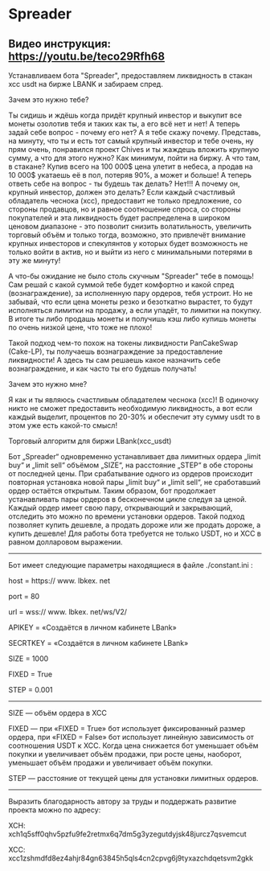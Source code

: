 # Spreader
Видео инструкция: https://youtu.be/teco29Rfh68
--------------------------------------------------------------------------------

Устанавливаем бота "Spreader", предоставляем ликвидность в стакан xcc usdt на бирже LBANK и забираем спред.

Зачем это нужно тебе?

Ты сидишь и ждёшь когда придёт крупный инвестор и выкупит все монеты озолотив тебя и таких как ты, а его всё нет и нет! А теперь задай себе вопрос - почему его нет? А я тебе скажу почему. Представь, на минуту, что ты и есть тот самый крупный инвестор и тебе очень, ну прям очень, понравился проект Chives и ты жаждешь вложить крупную сумму, а что для этого нужно? Как минимум, пойти на биржу. А что там, в стакане? Купив всего на 100 000$ цена улетит в небеса, а продав на 10 000$ укатаешь её в пол, потеряв 90%, а может и больше! А теперь ответь себе на вопрос - ты будешь так делать? Нет!!! А почему он, крупный инвестор, должен это делать?
Если каждый счастливый обладатель чеснока (xcc), предоставит не только предложение, со стороны продавцов, но и равное соотношение спроса, со стороны покупателей и эта ликвидность будет распределена в широком ценовом диапазоне - это позволит снизить волатильность, увеличить торговый объём и только тогда, возможно, это привлечёт внимание крупных инвесторов и спекулянтов у которых будет возможность не только войти в актив, но и выйти из него с минимальными потерями в эту же минуту!

А что-бы ожидание не было столь скучным "Spreader" тебе в помощь! Сам решай с какой суммой тебе будет комфортно и какой спред (вознаграждение), за исполненную пару ордеров, тебя устроит. Но не забывай, что если цена монеты резко и безоткатно вырастет, то будут исполняться лимитки на продажу, а если упадёт, то лимитки на покупку. В итоге ты либо продашь монеты и получишь кэш либо купишь монеты по очень низкой цене, что тоже не плохо!

Такой подход чем-то похож на токены ликвидности PanCakeSwap (Cake-LP), ты получаешь вознаграждение за предоставление ликвидности! А здесь ты сам решаешь какое назначить себе вознаграждение, и как часто ты его будешь получать!

Зачем это нужно мне?

Я как и ты являюсь счастливым обладателем чеснока (xcc)! В одиночку никто не сможет предоставить необходимую ликвидность, а вот если каждый выделит, процентов по 20-30% и обеспечит эту сумму usdt то в этом уже есть какой-то смысл!

Торговый алгоритм для биржи LBank(xcc_usdt)


Бот „Spreader“ одновременно устанавливает два лимитных ордера „limit buy“ и „limit sell“  объёмом „SIZE“, на расстояние „STEP“ в обе стороны от последней цены. При срабатывание одного из ордеров происходит повторная установка новой пары „limit buy“ и „limit sell“, не сработавший ордер остаётся открытым. Таким образом, бот продолжает устанавливать пары ордеров в бесконечном цикле следуя за ценой. Каждый ордер имеет свою пару, открывающий и закрывающий, отследить это можно по времени установки ордеров. Такой подход позволяет купить дешевле, а продать дороже или же продать дороже, а купить дешевле! Для работы бота требуется не только USDT, но и XCC в равном долларовом выражении.

------------------------------------------------------------------------------

Бот имеет следующие параметры находящиеся в файле ./constant.ini :


host = https:// www. lbkex. net

port = 80

url = wss:// www. lbkex. net/ws/V2/

APIKEY = «Создаётся в личном кабинете LBank»

SECRTKEY = «Создаётся в личном кабинете LBank»

SIZE = 1000

FIXED = True

STEP = 0.001

------------------------------------------------

SIZE — объём ордера в XCC

FIXED — при «FIXED = True» бот использует фиксированный размер ордера, при «FIXED = False» бот использует линейную зависимость от соотношения USDT к XCC. Когда цена снижается бот уменьшает объём покупки и  увеличивает объём продажи, при росте цены, наоборот, уменьшает объём продажи и увеличивает объём покупки.

STEP — расстояние от текущей цены для установки лимитных ордеров.

--------------------------------------------------

Выразить благодарность автору за труды и поддержать развитие проекта можно по адресу:

XCH: xch1q5sff0qhv5pzfu9fe2retmx6q7dm5g3yzegutdyjsk48jurcz7qsvemcut

XCC: xcc1zshmdfd8ez4ahjr84gn63845h5qls4cn2cpvg6j9tyxazchdqetsvm2gkk
